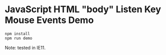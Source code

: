JavaScript HTML "body" Listen Key Mouse Events Demo
===================================================

```
npm install
npm run demo
```

Note: tested in IE11.
